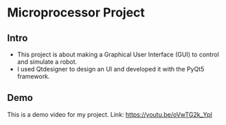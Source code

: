 # Microprocessor Project

## Intro
- This project is about making a Graphical User Interface (GUI) to control and simulate a robot.
- I used Qtdesigner to design an UI and developed it with the PyQt5 framework.

## Demo
This is a demo video for my project.
Link: https://youtu.be/oVwTG2k_YpI
